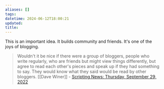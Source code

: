 ```yaml
---
aliases: []
tags: 
datetime: 2024-06-12T18:00:21
updated: 
title: 
---
```

This is an important idea. It builds community and friends. It's one of the joys of blogging.

> Wouldn't it be nice if there were a group of bloggers, people who write regularly, who are friends but might view things differently, but agree to read each other's pieces and speak up if they had something to say. They would know what they said would be read by other bloggers.
> [[Dave Winer]] - [Scripting News: Thursday, September 29, 2022](http://scripting.com/2022/09/29.html#a151000)
